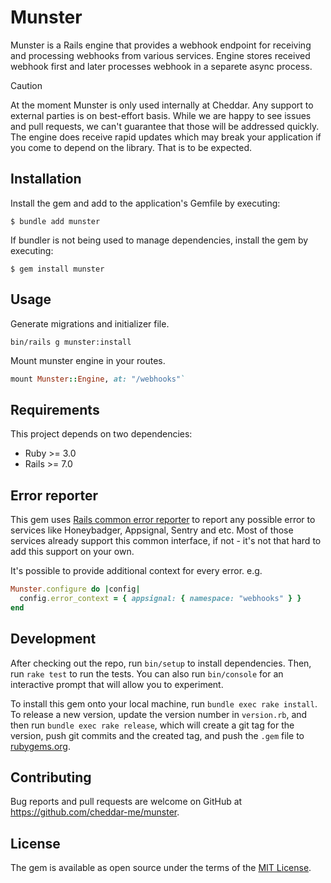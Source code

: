 # Munster

Munster is a Rails engine that provides a webhook endpoint for receiving and processing webhooks from various services. Engine stores received webhook first and later processes webhook in a separete async process.

> [!CAUTION]
> At the moment Munster is only used internally at Cheddar. Any support to external parties is on best-effort
> basis. While we are happy to see issues and pull requests, we can't guarantee that those will be addressed
> quickly. The engine does receive rapid updates which may break your application if you come to depend on
> the library. That is to be expected.

## Installation

Install the gem and add to the application's Gemfile by executing:

    $ bundle add munster

If bundler is not being used to manage dependencies, install the gem by executing:

    $ gem install munster

## Usage

Generate migrations and initializer file.

`bin/rails g munster:install`

Mount munster engine in your routes.

```ruby
mount Munster::Engine, at: "/webhooks"`
```

## Requirements

This project depends on two dependencies:

- Ruby >= 3.0
- Rails >= 7.0

## Error reporter

This gem uses [Rails common error reporter](https://guides.rubyonrails.org/error_reporting.html) to report any possible error to services like Honeybadger, Appsignal, Sentry and etc. Most of those services already support this common interface, if not - it's not that hard to add this support on your own.

It's possible to provide additional context for every error. e.g.

```ruby
Munster.configure do |config|
  config.error_context = { appsignal: { namespace: "webhooks" } }
end
```

## Development

After checking out the repo, run `bin/setup` to install dependencies. Then, run `rake test` to run the tests. You can also run `bin/console` for an interactive prompt that will allow you to experiment.

To install this gem onto your local machine, run `bundle exec rake install`. To release a new version, update the version number in `version.rb`, and then run `bundle exec rake release`, which will create a git tag for the version, push git commits and the created tag, and push the `.gem` file to [rubygems.org](https://rubygems.org).

## Contributing

Bug reports and pull requests are welcome on GitHub at https://github.com/cheddar-me/munster.

## License

The gem is available as open source under the terms of the [MIT License](https://opensource.org/licenses/MIT).
